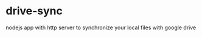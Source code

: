 drive-sync
==========

nodejs app with http server to synchronize your local files with google drive
